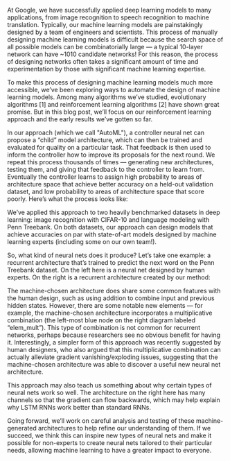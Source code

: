 At Google, we have successfully applied deep learning models to many applications, from image recognition to speech recognition to machine translation. Typically, our machine learning models are painstakingly designed by a team of engineers and scientists. This process of manually designing machine learning models is difficult because the search space of all possible models can be combinatorially large — a typical 10-layer network can have ~1010 candidate networks! For this reason, the process of designing networks often takes a significant amount of time and experimentation by those with significant machine learning expertise.

To make this process of designing machine learning models much more accessible, we’ve been exploring ways to automate the design of machine learning models. Among many algorithms we’ve studied, evolutionary algorithms [1] and reinforcement learning algorithms [2] have shown great promise. But in this blog post, we’ll focus on our reinforcement learning approach and the early results we’ve gotten so far.

In our approach (which we call "AutoML"), a controller neural net can propose a “child” model architecture, which can then be trained and evaluated for quality on a particular task. That feedback is then used to inform the controller how to improve its proposals for the next round. We repeat this process thousands of times — generating new architectures, testing them, and giving that feedback to the controller to learn from. Eventually the controller learns to assign high probability to areas of architecture space that achieve better accuracy on a held-out validation dataset, and low probability to areas of architecture space that score poorly. Here’s what the process looks like:

We’ve applied this approach to two heavily benchmarked datasets in deep learning: image recognition with CIFAR-10 and language modeling with Penn Treebank. On both datasets, our approach can design models that achieve accuracies on par with state-of-art models designed by machine learning experts (including some on our own team!).

So, what kind of neural nets does it produce? Let’s take one example: a recurrent architecture that’s trained to predict the next word on the Penn Treebank dataset. On the left here is a neural net designed by human experts. On the right is a recurrent architecture created by our method:

The machine-chosen architecture does share some common features with the human design, such as using addition to combine input and previous hidden states. However, there are some notable new elements — for example, the machine-chosen architecture incorporates a multiplicative combination (the left-most blue node on the right diagram labeled “elem_mult”). This type of combination is not common for recurrent networks, perhaps because researchers see no obvious benefit for having it. Interestingly, a simpler form of this approach was recently suggested by human designers, who also argued that this multiplicative combination can actually alleviate gradient vanishing/exploding issues, suggesting that the machine-chosen architecture was able to discover a useful new neural net architecture.

This approach may also teach us something about why certain types of neural nets work so well. The architecture on the right here has many channels so that the gradient can flow backwards, which may help explain why LSTM RNNs work better than standard RNNs.

Going forward, we’ll work on careful analysis and testing of these machine-generated architectures to help refine our understanding of them. If we succeed, we think this can inspire new types of neural nets and make it possible for non-experts to create neural nets tailored to their particular needs, allowing machine learning to have a greater impact to everyone.
